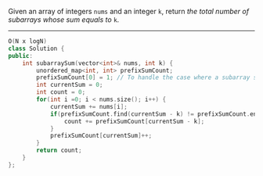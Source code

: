 Given an array of integers `nums` and an integer `k`, return _the total number of subarrays whose sum equals to_ `k`.

---
```cpp
O(N x logN)
class Solution {
public:
    int subarraySum(vector<int>& nums, int k) {
        unordered_map<int, int> prefixSumCount;
        prefixSumCount[0] = 1; // To handle the case where a subarray starts from index 0
        int currentSum = 0;
        int count = 0;
        for(int i =0; i < nums.size(); i++) {
            currentSum += nums[i];
            if(prefixSumCount.find(currentSum - k) != prefixSumCount.end()) {
                count += prefixSumCount[currentSum - k];
            }
            prefixSumCount[currentSum]++;
        }
        return count;
    }
};
```

